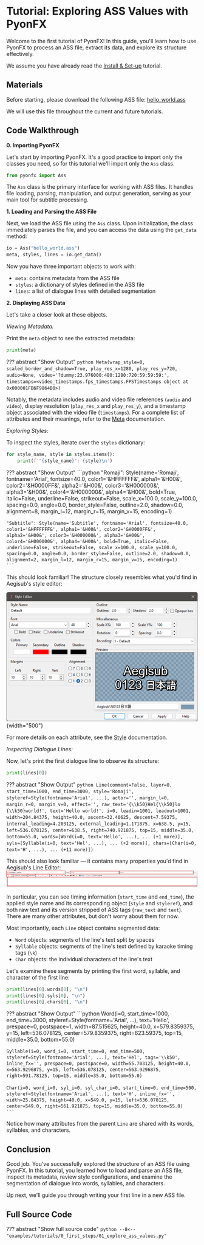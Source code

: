 # Tutorial: Exploring ASS Values with PyonFX

Welcome to the first tutorial of PyonFX! In this guide, you'll learn how to use PyonFX to process an ASS file, extract its data, and explore its structure effectively.

We assume you have already read the [Install & Set-up](../installing.md) tutorial.

## Materials
Before starting, please download the following ASS file: [hello_world.ass](https://github.com/CoffeeStraw/PyonFX/blob/v1.0.0/examples/ass/hello_world.ass)

We will use this file throughout the current and future tutorials.

## Code Walkthrough

**0. Importing PyonFX**

Let's start by importing PyonFX. It's a good practice to import only the classes you need, so for this tutorial we'll import only the `Ass` class.

```python
from pyonfx import Ass
```

The `Ass` class is the primary interface for working with ASS files. It handles file loading, parsing, manipulation, and output generation, serving as your main tool for subtitle processing.

**1. Loading and Parsing the ASS File**

Next, we load the ASS file using the `Ass` class. Upon initialization, the class immediately parses the file, and you can access the data using the `get_data` method:

```python
io = Ass("hello_world.ass")
meta, styles, lines = io.get_data()
```

Now you have three important objects to work with:

- `meta`: contains metadata from the ASS file
- `styles`: a dictionary of styles defined in the ASS file
- `lines`: a list of dialogue lines with detailed segmentation

**2. Displaying ASS Data**

Let's take a closer look at these objects.

*Viewing Metadata:*

Print the `meta` object to see the extracted metadata:

```python
print(meta)
```

??? abstract "Show Output"
    ```python
    Meta(wrap_style=0, scaled_border_and_shadow=True, play_res_x=1280, play_res_y=720, audio=None, video='?dummy:23.976000:480:1280:720:59:59:59:', timestamps=<video_timestamps.fps_timestamps.FPSTimestamps object at 0x000001FB6F9864B0>)
    ```

Notably, the metadata includes audio and video file references (`audio` and `video`), display resolution (`play_res_x` and `play_res_y`), and a timestamp object associated with the video file (`timestamps`). For a complete list of attributes and their meanings, refer to the [Meta](../../reference/ass_core.md#pyonfx.ass_core.Meta) documentation.

*Exploring Styles:*

To inspect the styles, iterate over the `styles` dictionary:

```python
for style_name, style in styles.items():
    print(f'"{style_name}": {style}\n')
```

??? abstract "Show Output"
    ```python
    "Romaji": Style(name='Romaji', fontname='Arial', fontsize=40.0, color1='&HFFFFFF&', alpha1='&H00&', color2='&H0000FF&', alpha2='&H00&', color3='&H000000&', alpha3='&H00&', color4='&H000000&', alpha4='&H00&', bold=True, italic=False, underline=False, strikeout=False, scale_x=100.0, scale_y=100.0, spacing=0.0, angle=0.0, border_style=False, outline=2.0, shadow=0.0, alignment=8, margin_l=12, margin_r=15, margin_v=15, encoding=1)

    "Subtitle": Style(name='Subtitle', fontname='Arial', fontsize=40.0, color1='&HFFFFFF&', alpha1='&H00&', color2='&H0000FF&', alpha2='&H00&', color3='&H000000&', alpha3='&H00&', color4='&H000000&', alpha4='&H00&', bold=True, italic=False, underline=False, strikeout=False, scale_x=100.0, scale_y=100.0, spacing=0.0, angle=0.0, border_style=False, outline=2.0, shadow=0.0, alignment=2, margin_l=12, margin_r=15, margin_v=15, encoding=1)
    ```

This should look familiar! The structure closely resembles what you'd find in Aegisub's style editor:

![Aegisub Style Editor Window](imgs/aegisub-style.png){width="500"}

For more details on each attribute, see the [Style](../../reference/ass_core.md#pyonfx.ass_core.Style) documentation.

*Inspecting Dialogue Lines:*

Now, let's print the first dialogue line to observe its structure:

```python
print(lines[0])
```

??? abstract "Show Output"
    ```python
    Line(comment=False, layer=0, start_time=1000, end_time=3000, style='Romaji', styleref=Style(fontname='Arial', ...), actor='', margin_l=0, margin_r=0, margin_v=0, effect='', raw_text='{\\k50}Hel{\\k50}lo {\\k50}world!', text='Hello world!', i=0, leadin=1001, leadout=1001, width=204.84375, height=40.0, ascent=32.40625, descent=7.59375, internal_leading=4.203125, external_leading=1.171875, x=638.5, y=15, left=536.078125, center=638.5, right=740.921875, top=15, middle=35.0, bottom=55.0, words=[Word(i=0, text='Hello', ...), ... (+1 more)], syls=[Syllable(i=0, text='Hel', ...), ... (+2 more)], chars=[Char(i=0, text='H', ...), ... (+11 more)])
    ```

This should also look familiar — it contains many properties you'd find in Aegisub's Line Editor:
![Aegisub Line Editor Window](imgs/aegisub-line-editor.png)

In particular, you can see timing information (`start_time` and `end_time`), the applied style name and its corresponding object (`style` and `styleref`), and both raw text and its version stripped of ASS tags (`raw_text` and `text`). There are many other attributes, but don't worry about them for now.

Most importantly, each `Line` object contains segmented data:

- `Word` objects: segments of the line's text split by spaces
- `Syllable` objects: segments of the line's text defined by karaoke timing tags (`\k`)
- `Char` objects: the individual characters of the line's text

Let's examine these segments by printing the first word, syllable, and character of the first line:

```python
print(lines[0].words[0], "\n")
print(lines[0].syls[0], "\n")
print(lines[0].chars[0], "\n")
```

??? abstract "Show Output"
    ```python
    Word(i=0, start_time=1000, end_time=3000, styleref=Style(fontname='Arial', ...), text='Hello', prespace=0, postspace=1, width=87.515625, height=40.0, x=579.8359375, y=15, left=536.078125, center=579.8359375, right=623.59375, top=15, middle=35.0, bottom=55.0)
    
    Syllable(i=0, word_i=0, start_time=0, end_time=500, styleref=Style(fontname='Arial', ...), text='Hel', tags='\\k50', inline_fx='', prespace=0, postspace=0, width=55.703125, height=40.0, x=563.9296875, y=15, left=536.078125, center=563.9296875, right=591.78125, top=15, middle=35.0, bottom=55.0)
    
    Char(i=0, word_i=0, syl_i=0, syl_char_i=0, start_time=0, end_time=500, styleref=Style(fontname='Arial', ...), text='H', inline_fx='', width=25.84375, height=40.0, x=549.0, y=15, left=536.078125, center=549.0, right=561.921875, top=15, middle=35.0, bottom=55.0)
    ```

Notice how many attributes from the parent `Line` are shared with its words, syllables, and characters.

## Conclusion

Good job. You've successfully explored the structure of an ASS file using PyonFX. In this tutorial, you learned how to load and parse an ASS file, inspect its metadata, review style configurations, and examine the segmentation of dialogue into words, syllables, and characters.

Up next, we'll guide you through writing your first line in a new ASS file.

## Full Source Code
??? abstract "Show full source code"
    ```python
    --8<-- "examples/tutorials/0_first_steps/01_explore_ass_values.py"
    ```

